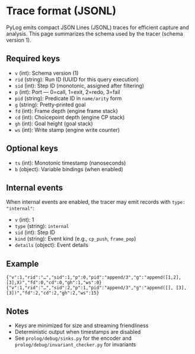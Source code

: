 # Trace format (JSONL)

PyLog emits compact JSON Lines (JSONL) traces for efficient capture and analysis. This page summarizes the schema used by the tracer (schema version 1).

Required keys
-------------

- `v` (int): Schema version (1)
- `rid` (string): Run ID (UUID for this query execution)
- `sid` (int): Step ID (monotonic, assigned after filtering)
- `p` (int): Port — 0=call, 1=exit, 2=redo, 3=fail
- `pid` (string): Predicate ID in `name/arity` form
- `g` (string): Pretty‑printed goal
- `fd` (int): Frame depth (engine frame stack)
- `cd` (int): Choicepoint depth (engine CP stack)
- `gh` (int): Goal height (goal stack)
- `ws` (int): Write stamp (engine write counter)

Optional keys
-------------

- `ts` (int): Monotonic timestamp (nanoseconds)
- `b` (object): Variable bindings (when enabled)

Internal events
---------------

When internal events are enabled, the tracer may emit records with `type: "internal"`:

- `v` (int): 1
- `type` (string): `internal`
- `sid` (int): Step ID
- `kind` (string): Event kind (e.g., `cp_push`, `frame_pop`)
- `details` (object): Event details

Example
-------

```
{"v":1,"rid":"…","sid":1,"p":0,"pid":"append/3","g":"append([1,2],[3],X)","fd":0,"cd":0,"gh":1,"ws":0}
{"v":1,"rid":"…","sid":2,"p":1,"pid":"append/3","g":"append([], [3], [3])","fd":2,"cd":2,"gh":2,"ws":15}
```

Notes
-----

- Keys are minimized for size and streaming friendliness
- Deterministic output when timestamps are disabled
- See `prolog/debug/sinks.py` for the encoder and `prolog/debug/invariant_checker.py` for invariants


